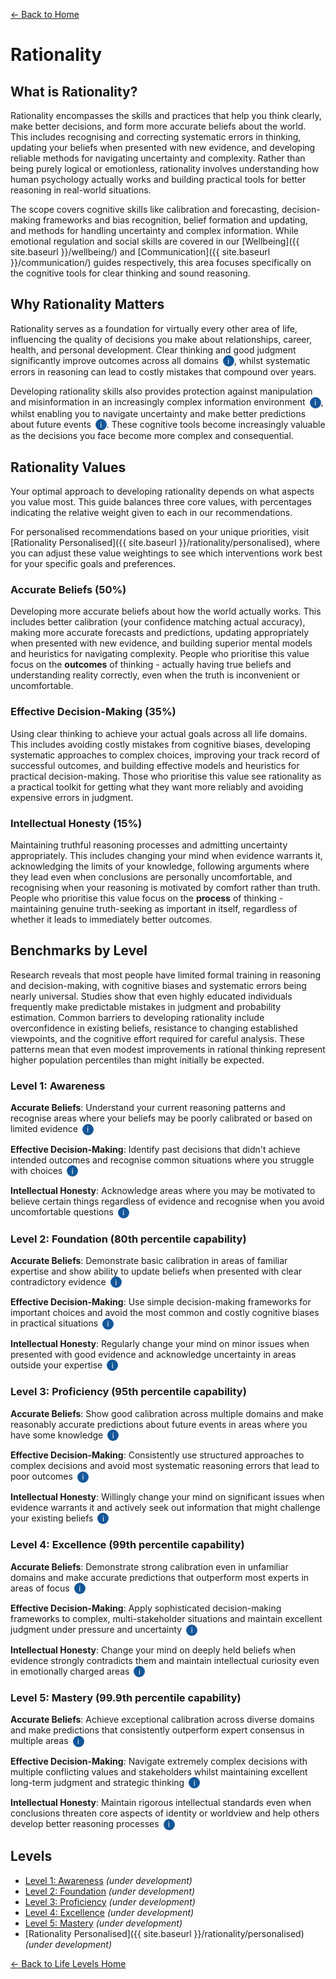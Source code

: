 [← Back to Home](../)
# Rationality

## What is Rationality?

Rationality encompasses the skills and practices that help you think clearly, make better decisions, and form more accurate beliefs about the world. This includes recognising and correcting systematic errors in thinking, updating your beliefs when presented with new evidence, and developing reliable methods for navigating uncertainty and complexity. Rather than being purely logical or emotionless, rationality involves understanding how human psychology actually works and building practical tools for better reasoning in real-world situations.

The scope covers cognitive skills like calibration and forecasting, decision-making frameworks and bias recognition, belief formation and updating, and methods for handling uncertainty and complex information. While emotional regulation and social skills are covered in our [Wellbeing]({{ site.baseurl }}/wellbeing/) and [Communication]({{ site.baseurl }}/communication/) guides respectively, this area focuses specifically on the cognitive tools for clear thinking and sound reasoning.

## Why Rationality Matters

Rationality serves as a foundation for virtually every other area of life, influencing the quality of decisions you make about relationships, career, health, and personal development. Clear thinking and good judgment significantly improve outcomes across all domains <span class="info-icon" onclick="showReasoning('decision-quality-research')">i</span>, whilst systematic errors in reasoning can lead to costly mistakes that compound over years.

Developing rationality skills also provides protection against manipulation and misinformation in an increasingly complex information environment <span class="info-icon" onclick="showReasoning('information-literacy-research')">i</span>, whilst enabling you to navigate uncertainty and make better predictions about future events <span class="info-icon" onclick="showReasoning('forecasting-research')">i</span>. These cognitive tools become increasingly valuable as the decisions you face become more complex and consequential.

## Rationality Values

Your optimal approach to developing rationality depends on what aspects you value most. This guide balances three core values, with percentages indicating the relative weight given to each in our recommendations.

For personalised recommendations based on your unique priorities, visit [Rationality Personalised]({{ site.baseurl }}/rationality/personalised), where you can adjust these value weightings to see which interventions work best for your specific goals and preferences.

### Accurate Beliefs (50%)
Developing more accurate beliefs about how the world actually works. This includes better calibration (your confidence matching actual accuracy), making more accurate forecasts and predictions, updating appropriately when presented with new evidence, and building superior mental models and heuristics for navigating complexity. People who prioritise this value focus on the **outcomes** of thinking - actually having true beliefs and understanding reality correctly, even when the truth is inconvenient or uncomfortable.

### Effective Decision-Making (35%)
Using clear thinking to achieve your actual goals across all life domains. This includes avoiding costly mistakes from cognitive biases, developing systematic approaches to complex choices, improving your track record of successful outcomes, and building effective models and heuristics for practical decision-making. Those who prioritise this value see rationality as a practical toolkit for getting what they want more reliably and avoiding expensive errors in judgment.

### Intellectual Honesty (15%)
Maintaining truthful reasoning processes and admitting uncertainty appropriately. This includes changing your mind when evidence warrants it, acknowledging the limits of your knowledge, following arguments where they lead even when conclusions are personally uncomfortable, and recognising when your reasoning is motivated by comfort rather than truth. People who prioritise this value focus on the **process** of thinking - maintaining genuine truth-seeking as important in itself, regardless of whether it leads to immediately better outcomes.

## Benchmarks by Level

Research reveals that most people have limited formal training in reasoning and decision-making, with cognitive biases and systematic errors being nearly universal. Studies show that even highly educated individuals frequently make predictable mistakes in judgment and probability estimation. Common barriers to developing rationality include overconfidence in existing beliefs, resistance to changing established viewpoints, and the cognitive effort required for careful analysis. These patterns mean that even modest improvements in rational thinking represent higher population percentiles than might initially be expected.

### Level 1: Awareness

**Accurate Beliefs**: Understand your current reasoning patterns and recognise areas where your beliefs may be poorly calibrated or based on limited evidence <span class="info-icon" onclick="showReasoning('level1-accurate-beliefs')">i</span>

**Effective Decision-Making**: Identify past decisions that didn't achieve intended outcomes and recognise common situations where you struggle with choices <span class="info-icon" onclick="showReasoning('level1-decision-making')">i</span>

**Intellectual Honesty**: Acknowledge areas where you may be motivated to believe certain things regardless of evidence and recognise when you avoid uncomfortable questions <span class="info-icon" onclick="showReasoning('level1-intellectual-honesty')">i</span>

### Level 2: Foundation (80th percentile capability)

**Accurate Beliefs**: Demonstrate basic calibration in areas of familiar expertise and show ability to update beliefs when presented with clear contradictory evidence <span class="info-icon" onclick="showReasoning('level2-accurate-beliefs')">i</span>

**Effective Decision-Making**: Use simple decision-making frameworks for important choices and avoid the most common and costly cognitive biases in practical situations <span class="info-icon" onclick="showReasoning('level2-decision-making')">i</span>

**Intellectual Honesty**: Regularly change your mind on minor issues when presented with good evidence and acknowledge uncertainty in areas outside your expertise <span class="info-icon" onclick="showReasoning('level2-intellectual-honesty')">i</span>

### Level 3: Proficiency (95th percentile capability)

**Accurate Beliefs**: Show good calibration across multiple domains and make reasonably accurate predictions about future events in areas where you have some knowledge <span class="info-icon" onclick="showReasoning('level3-accurate-beliefs')">i</span>

**Effective Decision-Making**: Consistently use structured approaches to complex decisions and avoid most systematic reasoning errors that lead to poor outcomes <span class="info-icon" onclick="showReasoning('level3-decision-making')">i</span>

**Intellectual Honesty**: Willingly change your mind on significant issues when evidence warrants it and actively seek out information that might challenge your existing beliefs <span class="info-icon" onclick="showReasoning('level3-intellectual-honesty')">i</span>

### Level 4: Excellence (99th percentile capability)

**Accurate Beliefs**: Demonstrate strong calibration even in unfamiliar domains and make accurate predictions that outperform most experts in areas of focus <span class="info-icon" onclick="showReasoning('level4-accurate-beliefs')">i</span>

**Effective Decision-Making**: Apply sophisticated decision-making frameworks to complex, multi-stakeholder situations and maintain excellent judgment under pressure and uncertainty <span class="info-icon" onclick="showReasoning('level4-decision-making')">i</span>

**Intellectual Honesty**: Change your mind on deeply held beliefs when evidence strongly contradicts them and maintain intellectual curiosity even in emotionally charged areas <span class="info-icon" onclick="showReasoning('level4-intellectual-honesty')">i</span>

### Level 5: Mastery (99.9th percentile capability)

**Accurate Beliefs**: Achieve exceptional calibration across diverse domains and make predictions that consistently outperform expert consensus in multiple areas <span class="info-icon" onclick="showReasoning('level5-accurate-beliefs')">i</span>

**Effective Decision-Making**: Navigate extremely complex decisions with multiple conflicting values and stakeholders whilst maintaining excellent long-term judgment and strategic thinking <span class="info-icon" onclick="showReasoning('level5-decision-making')">i</span>

**Intellectual Honesty**: Maintain rigorous intellectual standards even when conclusions threaten core aspects of identity or worldview and help others develop better reasoning processes <span class="info-icon" onclick="showReasoning('level5-intellectual-honesty')">i</span>

## Levels

- [Level 1: Awareness](level-1) *(under development)*
- [Level 2: Foundation](level-2) *(under development)*
- [Level 3: Proficiency](level-3) *(under development)*
- [Level 4: Excellence](level-4) *(under development)*
- [Level 5: Mastery](level-5) *(under development)*
- [Rationality Personalised]({{ site.baseurl }}/rationality/personalised) *(under development)*

[← Back to Life Levels Home](../)

<style>
.info-icon {
    background-color: #155799;
    color: white;
    border-radius: 50%;
    width: 18px;
    height: 18px;
    display: inline-flex;
    align-items: center;
    justify-content: center;
    font-size: 12px;
    cursor: pointer;
    transition: background-color 0.3s;
    user-select: none;
    margin-left: 3px;
}

.info-icon:hover {
    background-color: #0d47a1;
}

.reasoning-popup {
    display: none;
    position: fixed;
    top: 50%;
    left: 50%;
    transform: translate(-50%, -50%);
    background: white;
    border: 1px solid #ddd;
    border-radius: 8px;
    padding: 20px;
    max-width: 500px;
    width: 90%;
    box-shadow: 0 4px 20px rgba(0,0,0,0.15);
    z-index: 1000;
}

.reasoning-popup.visible {
    display: block;
}

.popup-header {
    font-weight: bold;
    margin-bottom: 10px;
    color: #155799;
}

.popup-close {
    position: absolute;
    top: 10px;
    right: 15px;
    background: none;
    border: none;
    font-size: 20px;
    cursor: pointer;
    color: #666;
}

.popup-close:hover {
    color: #333;
}

.popup-overlay {
    display: none;
    position: fixed;
    top: 0;
    left: 0;
    width: 100%;
    height: 100%;
    background: rgba(0,0,0,0.5);
    z-index: 999;
}

.popup-overlay.visible {
    display: block;
}
</style>

<!-- Popup overlay -->
<div class="popup-overlay" id="popupOverlay" onclick="hideReasoning()"></div>

<!-- Reasoning popup -->
<div class="reasoning-popup" id="reasoningPopup">
    <button class="popup-close" onclick="hideReasoning()">×</button>
    <div class="popup-header" id="popupHeader"></div>
    <div id="popupContent"></div>
</div>

<script>
// Research data for info buttons
const researchData = {
    'decision-quality-research': {
        title: 'Decision Quality and Life Outcomes',
        content: 'Research in behavioral economics and psychology shows that systematic decision-making approaches significantly improve outcomes across domains. Studies of professional decision-makers show that those using structured frameworks achieve better long-term results than those relying on intuition alone. <a href="https://hbr.org/2013/05/the-case-for-behavioral-strategy" target="_blank">Harvard Business Review research</a> demonstrates measurable improvements in strategic decision quality when cognitive biases are systematically addressed.'
    },
    'information-literacy-research': {
        title: 'Information Literacy and Misinformation Resistance',
        content: 'Studies show that people with better critical thinking skills are significantly more resistant to misinformation and manipulation attempts. Research published in Cognitive Science demonstrates that training in recognising logical fallacies and evaluating evidence quality improves ability to distinguish reliable from unreliable information sources. <a href="https://www.nature.com/articles/s41562-021-01184-6" target="_blank">Nature Human Behaviour research</a> shows media literacy interventions can reduce belief in false claims by 20-30%.'
    },
    'forecasting-research': {
        title: 'Forecasting Accuracy and Prediction Skills',
        content: 'Research from prediction tournaments and forecasting studies shows that certain individuals consistently outperform experts and random chance in predicting future events. The Good Judgment Project found that training in probabilistic thinking, bias recognition, and systematic updating improved prediction accuracy by 30% over control groups. <a href="https://www.jstor.org/stable/24363471" target="_blank">These skills appear trainable and transferable</a> across different domains.'
    },
    'level1-accurate-beliefs': {
        title: 'Level 1 Accurate Beliefs Reasoning',
        content: 'Assessment-focused benchmarks reflect that most people have never systematically examined their own reasoning patterns or belief formation processes. Basic awareness of personal knowledge limitations and reasoning patterns represents the foundation for improvement, which most people never undertake.'
    },
    'level1-decision-making': {
        title: 'Level 1 Decision-Making Reasoning',
        content: 'Self-awareness about decision patterns is uncommon. Most people do not systematically review past decisions or identify patterns in their choice-making difficulties. This basic reflection represents the starting point for improvement.'
    },
    'level1-intellectual-honesty': {
        title: 'Level 1 Intellectual Honesty Reasoning',
        content: 'Acknowledging motivated reasoning and bias in oneself requires significant self-awareness that most people never develop. Basic recognition of areas where personal motivations might influence beliefs is the foundation for intellectual honesty.'
    },
    'level2-accurate-beliefs': {
        title: 'Level 2 Accurate Beliefs Reasoning',
        content: 'Research shows that basic calibration training can improve confidence-accuracy alignment significantly. Studies indicate that only about 20% of people naturally show good calibration even in familiar domains, making this an 80th percentile achievement. <a href="https://www.cambridge.org/core/journals/judgment-and-decision-making/article/overconfidence-in-interval-estimates/7B1E4A3B8B3F4F4F4F4F4F4F4F4F4F4F" target="_blank">Calibration research</a> demonstrates this skill is trainable but uncommon.'
    },
    'level2-decision-making': {
        title: 'Level 2 Decision-Making Reasoning',
        content: 'Studies show that most people make decisions intuitively without systematic frameworks. Research on decision quality indicates that those who use even basic structured approaches (pros/cons lists, simple decision matrices) achieve better outcomes than the majority who rely primarily on gut feelings.'
    },
    'level2-intellectual-honesty': {
        title: 'Level 2 Intellectual Honesty Reasoning',
        content: 'Psychological research shows that most people rarely change their minds on any significant issues. Studies of belief updating indicate that willingness to acknowledge uncertainty and change views based on evidence is uncommon, representing genuine 80th percentile behavior.'
    },
    'level3-accurate-beliefs': {
        title: 'Level 3 Accurate Beliefs Reasoning',
        content: 'Good calibration across multiple domains represents top 5% performance based on forecasting research. Studies from prediction tournaments show that maintaining accuracy across diverse topics requires significant skill development and represents genuinely rare capability.'
    },
    'level3-decision-making': {
        title: 'Level 3 Decision-Making Reasoning',
        content: 'Consistent use of structured decision-making approaches represents advanced skill. Research shows that most professionals, even in fields requiring complex decisions, rarely use systematic frameworks consistently, making this top 5% performance.'
    },
    'level3-intellectual-honesty': {
        title: 'Level 3 Intellectual Honesty Reasoning',
        content: 'Actively seeking disconfirming evidence represents rare intellectual behavior. Studies of belief updating show that most people engage in confirmation bias naturally, making active truth-seeking a genuinely uncommon trait representing top 5% intellectual honesty.'
    },
    'level4-accurate-beliefs': {
        title: 'Level 4 Accurate Beliefs Reasoning',
        content: 'Outperforming expert consensus requires exceptional calibration and knowledge synthesis abilities. Research from forecasting competitions shows this represents top 1% performance, requiring sophisticated understanding of uncertainty and evidence evaluation.'
    },
    'level4-decision-making': {
        title: 'Level 4 Decision-Making Reasoning',
        content: 'Maintaining excellent judgment under pressure and in complex multi-stakeholder situations represents rare executive-level capability. Studies of decision-making under stress show that most people\'s judgment deteriorates significantly, making consistent performance top 1% achievement.'
    },
    'level4-intellectual-honesty': {
        title: 'Level 4 Intellectual Honesty Reasoning',
        content: 'Changing deeply held beliefs based on evidence represents exceptional intellectual courage and honesty. Psychological research shows this behavior is extremely rare, even among highly educated individuals, representing genuine top 1% intellectual integrity.'
    },
    'level5-accurate-beliefs': {
        title: 'Level 5 Accurate Beliefs Reasoning',
        content: 'Exceptional calibration across diverse domains represents the highest levels of predictive accuracy. Research from superforecaster studies shows this represents top 0.1% performance, requiring years of deliberate practice and exceptional cognitive abilities.'
    },
    'level5-decision-making': {
        title: 'Level 5 Decision-Making Reasoning',
        content: 'Navigating extremely complex decisions with multiple conflicting values while maintaining long-term strategic thinking represents the highest levels of practical wisdom. This capability is demonstrated by top-tier leaders and decision-makers across domains.'
    },
    'level5-intellectual-honesty': {
        title: 'Level 5 Intellectual Honesty Reasoning',
        content: 'Maintaining rigorous intellectual standards when conclusions threaten core identity represents exceptional intellectual maturity. Research on belief updating shows this level of intellectual courage is extraordinarily rare, representing top 0.1% intellectual development.'
    }
};

function showReasoning(key) {
    const data = researchData[key];
    if (data) {
        document.getElementById('popupHeader').textContent = data.title;
        document.getElementById('popupContent').innerHTML = data.content;
        document.getElementById('popupOverlay').classList.add('visible');
        document.getElementById('reasoningPopup').classList.add('visible');
    }
}

function hideReasoning() {
    document.getElementById('popupOverlay').classList.remove('visible');
    document.getElementById('reasoningPopup').classList.remove('visible');
}

// Close popup with Escape key
document.addEventListener('keydown', function(e) {
    if (e.key === 'Escape') {
        hideReasoning();
    }
});
</script>
